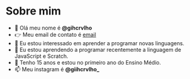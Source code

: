  # Sobre mim
- 👋 Olá meu nome é **@gihcrvlho**
- 👉 Meu email de contato é [email](giovanacarvalho1204@gmail.com.br)
- 👀 Eu estou interessado em aprender a programar novas linguagens.
- 🌱 Eu estou aprendendo a programar recentemente a linguagem de JavaScript e Scratch.
- 💞️ Tenho 15 anos e estou no primeiro ano do Ensino Médio.
- 📫 Meu instagram é **@giihcrvlho_**

